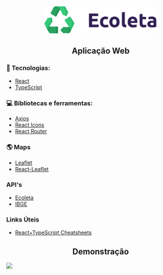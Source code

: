 <h3 align="center">
    <img alt="Logo" title="#logo" width="300px" src="https://raw.githubusercontent.com/julionery/ecoleta-web-react/42df1319f325b073d306f70b6e4bd643b8bb959e/src/assets/logo.svg">
</h3>
<h2 align="center">Aplicação Web</h2>

### :rocket: Tecnologias:
 - [React](https://reactjs.org/ "ReactJS")
 - [TypeScript](https://www.typescriptlang.org/)

### :computer: Bibliotecas e ferramentas:
 - [Axios](https://github.com/axios/axios "Axios")
 - [React Icons](https://react-icons.github.io/react-icons/)
 - [React Router](https://reacttraining.com/react-router/)

### :earth_americas: Maps
 - [Leaflet](https://leafletjs.com/)
 - [React-Leaflet](https://react-leaflet.js.org/)

### API's
 - [Ecoleta](https://github.com/julionery/ecoleta-server-nodejs)
 - [IBGE](https://servicodados.ibge.gov.br/api/docs/localidades?versao=1)

### Links Úteis
 - [React+TypeScript Cheatsheets](https://github.com/typescript-cheatsheets/react-typescript-cheatsheet)
 
<h2 align="center">Demonstração</h2>

![](https://github.com/julionery/rocketseat-nlw/blob/master/docs/ecoleta-web.gif?raw=true)
